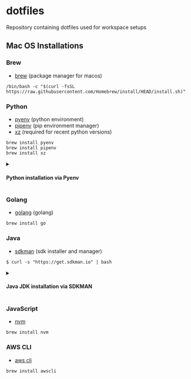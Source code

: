 # dotfiles
Repository containing dotfiles used for workspace setups

## Mac OS Installations

### Brew
- [brew](https://brew.sh/) (package manager for macos)

```shell
/bin/bash -c "$(curl -fsSL https://raw.githubusercontent.com/Homebrew/install/HEAD/install.sh)"
```

### Python
- [pyenv](https://formulae.brew.sh/formula/pyenv) (python environment)
- [pipenv](https://formulae.brew.sh/formula/pipenv) (pip environment manager)
- [xz](https://formulae.brew.sh/formula/xz) (required for recent python versions)

```shell
brew install pyenv
brew install pipenv
brew install xz
```
<details>
<summary><h4>Python installation via Pyenv</h4></summary>
Before running the next set of commands, please ensure that your .zprofile is updated 
with the profile in this repo.

```shell
pyenv install --list | grep 3.X  <-- find Python version available
pyenv install 3.X.X  <-- install Python version through pyenv
pyenv versions  <-- see versions of Python installed
pyenv global 3.X.X  <-- set the Python version globally to an installed version of Python
```

You can verify the Python version by doing:

`python --version` or `python3 --version`
</details>

### Golang
- [golang](https://formulae.brew.sh/formula/go) (golang)

```shell
brew install go
```

### Java
- [sdkman](https://sdkman.io/) (sdk installer and manager)

```shell
$ curl -s "https://get.sdkman.io" | bash
```

<details>
<summary><h4>Java JDK installation via SDKMAN</h4></summary>
Before running the next set of commands, please ensure that your .zprofile is updated 
with the profile in this repo.

```shell
sdk list java | grep amzn  <-- find Java Corretto JDK versions available
sdk install java {Identifier}  <-- install Java Corretto JDK version i.e. 8.0.402-amzn
```

In the `.zprofile`, there are aliases for Java 8, 11, 17, 21. They can be modified by installing
the preferred version and updating the `.zprofile`. If using the provided profile, run the 
following:

```shell
sdk install java 8.0.402-amzn
sdk install java 11.0.22-amzn
sdk install java 17.0.10-amzn
sdk install java 21.0.2-amzn
```

Then switch Java versions by entering `java8`, `java11`, `java17`, `java21`:

```shell
java8

> Using java version 8.0.402-amzn in this shell.
```

</details>

### JavaScript
- [nvm](https://formulae.brew.sh/formula/nvm)

```shell
brew install nvm
```

### AWS CLI

- [aws cli](https://formulae.brew.sh/formula/awscli)

```shell
brew install awscli
```

